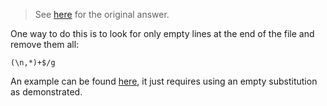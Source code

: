 
> See [here](https://stackoverflow.com/a/73802179/6456163) for the original answer.

One way to do this is to look for only empty lines at the end of the file and remove them all:

```regex
(\n,*)+$/g
```

An example can be found [here](https://regex101.com/r/YOk2nb/3), it just requires using an empty substitution as demonstrated.

